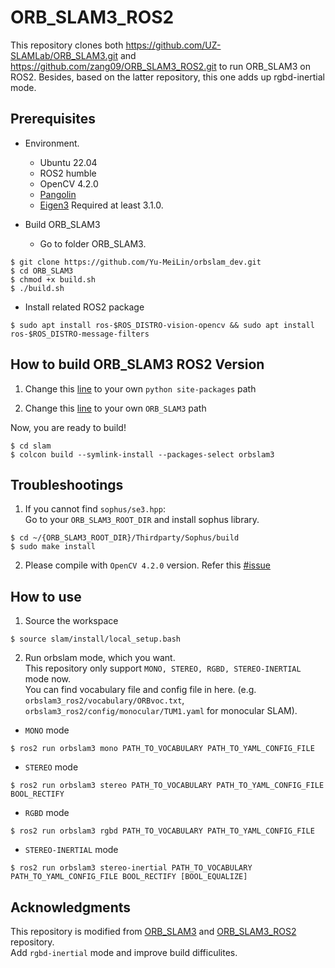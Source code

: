 # ORB_SLAM3_ROS2
This repository clones both https://github.com/UZ-SLAMLab/ORB_SLAM3.git and https://github.com/zang09/ORB_SLAM3_ROS2.git to run ORB_SLAM3 on ROS2. Besides, based on the latter repository, this one adds up rgbd-inertial mode.

## Prerequisites
- Environment.
  - Ubuntu 22.04
  - ROS2 humble
  - OpenCV 4.2.0
  - [Pangolin](https://github.com/stevenlovegrove/Pangolin) 
  - [Eigen3](http://eigen.tuxfamily.org) Required at least 3.1.0.

- Build ORB_SLAM3
  - Go to folder ORB_SLAM3.
```
$ git clone https://github.com/Yu-MeiLin/orbslam_dev.git
$ cd ORB_SLAM3
$ chmod +x build.sh
$ ./build.sh
```  

- Install related ROS2 package
```
$ sudo apt install ros-$ROS_DISTRO-vision-opencv && sudo apt install ros-$ROS_DISTRO-message-filters
```

## How to build ORB_SLAM3 ROS2 Version
1. Change this [line](https://github.com/Yu-MeiLin/orbslam_dev/blob/4e87b03643b046f67a74c8fc29889ac92566058d/slam/src/orbslam3_ros2/CMakeLists.txt#L7) to your own `python site-packages` path

2. Change this [line](https://github.com/Yu-MeiLin/orbslam_dev/blob/4e87b03643b046f67a74c8fc29889ac92566058d/slam/src/orbslam3_ros2/CMakeModules/FindORB_SLAM3.cmake#L8) to your own `ORB_SLAM3` path

Now, you are ready to build!
```
$ cd slam
$ colcon build --symlink-install --packages-select orbslam3
```

## Troubleshootings
1. If you cannot find `sophus/se3.hpp`:  
Go to your `ORB_SLAM3_ROOT_DIR` and install sophus library.
```
$ cd ~/{ORB_SLAM3_ROOT_DIR}/Thirdparty/Sophus/build
$ sudo make install
```

2. Please compile with `OpenCV 4.2.0` version.
Refer this [#issue](https://github.com/zang09/ORB_SLAM3_ROS2/issues/2#issuecomment-1251850857)

## How to use
1. Source the workspace  
```
$ source slam/install/local_setup.bash
```

2. Run orbslam mode, which you want.  
This repository only support `MONO, STEREO, RGBD, STEREO-INERTIAL` mode now.  
You can find vocabulary file and config file in here. (e.g. `orbslam3_ros2/vocabulary/ORBvoc.txt`, `orbslam3_ros2/config/monocular/TUM1.yaml` for monocular SLAM).
  - `MONO` mode  
```
$ ros2 run orbslam3 mono PATH_TO_VOCABULARY PATH_TO_YAML_CONFIG_FILE
```
  - `STEREO` mode  
```
$ ros2 run orbslam3 stereo PATH_TO_VOCABULARY PATH_TO_YAML_CONFIG_FILE BOOL_RECTIFY
```
  - `RGBD` mode  
```
$ ros2 run orbslam3 rgbd PATH_TO_VOCABULARY PATH_TO_YAML_CONFIG_FILE
```
  - `STEREO-INERTIAL` mode  
```
$ ros2 run orbslam3 stereo-inertial PATH_TO_VOCABULARY PATH_TO_YAML_CONFIG_FILE BOOL_RECTIFY [BOOL_EQUALIZE]
```
## Acknowledgments
This repository is modified from [ORB_SLAM3](https://github.com/UZ-SLAMLab/ORB_SLAM3.git) and [ORB_SLAM3_ROS2](https://github.com/zang09/ORB_SLAM3_ROS2.git) repository.  
Add `rgbd-inertial` mode and improve build difficulites.

